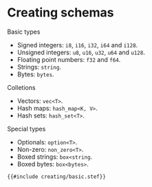 # Creating schemas

<!-- toc -->

Basic types

- Signed integers: `i8`, `i16`, `i32`, `i64` and `i128`.
- Unsigned integers: `u8`, `u16`, `u32`, `u64` and `u128`.
- Floating point numbers: `f32` and `f64`.
- Strings: `string`.
- Bytes: `bytes`.

Colletions

- Vectors: `vec<T>`.
- Hash maps: `hash_map<K, V>`.
- Hash sets: `hash_set<T>`.

Special types

- Optionals: `option<T>`.
- Non-zero: `non_zero<T>`.
- Boxed strings: `box<string`.
- Boxed bytes: `box<bytes>`.

```stef
{{#include creating/basic.stef}}
```
